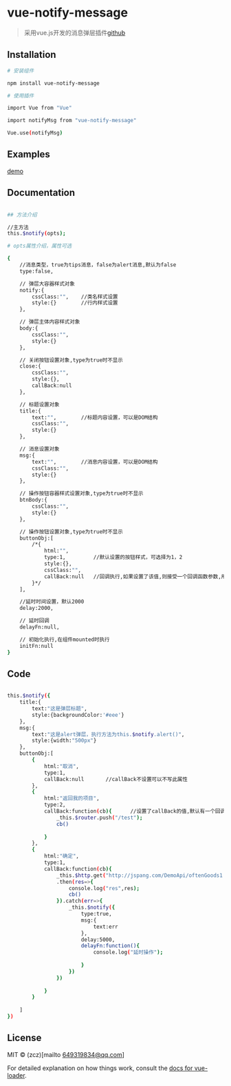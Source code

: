 # vue-notify-message

> 采用vue.js开发的消息弹层插件[github](https://github.com/z649319834/vue-nitify-message.git)

## Installation

``` bash
# 安装组件

npm install vue-notify-message

# 使用插件

import Vue from "Vue"

import notifyMsg from "vue-notify-message"

Vue.use(notifyMsg)

```

## Examples

[demo](https://z649319834.github.io/vue-notify-message/demo/index.html)

## Documentation

``` bash

## 方法介绍

//主方法
this.$notify(opts);

# opts属性介绍，属性可选

{
	//消息类型，true为tips消息，false为alert消息,默认为false
	type:false,

	// 弹层大容器样式对象
	notify:{
		cssClass:"",	//类名样式设置
		style:{}		//行内样式设置
	},

	// 弹层主体内容样式对象
	body:{
		cssClass:"",	
		style:{}
	},

	// 关闭按钮设置对象,type为true时不显示
	close:{
		cssClass:"",
		style:{},
		callBack:null
	},

	// 标题设置对象
	title:{
		text:"",		//标题内容设置，可以是DOM结构
		cssClass:"",
		style:{}
	},

	// 消息设置对象
	msg:{
		text:"",		//消息内容设置，可以是DOM结构
		cssClass:"",
		style:{}
	},

	// 操作按钮容器样式设置对象,type为true时不显示
	btnBody:{
		cssClass:"",
		style:{}
	},

	// 操作按钮设置对象,type为true时不显示
	buttonObj:[
		/*{
			html:"",
			type:1,			//默认设置的按钮样式，可选择为1，2
			style:{},
			cssClass:"",
			callBack:null	//回调执行,如果设置了该值,则接受一个回调函数参数,用于执行后关闭弹层
		}*/
	],

	//延时时间设置，默认2000
	delay:2000,

	// 延时回调
	delayFn:null,

	// 初始化执行,在组件mounted时执行
	initFn:null
}

```

## Code

```bash

this.$notify({
    title:{
        text:"这是弹层标题",
        style:{backgroundColor:'#eee'}
    },
    msg:{
        text:"这是alert弹层，执行方法为this.$notify.alert()",
        style:{width:"500px"}
    },
    buttonObj:[
        {
            html:"取消",
            type:1,
            callBack:null 		//callBack不设置可以不写此属性
        },
        {
            html:"返回我的项目",
            type:2,
            callBack:function(cb){		//设置了callBack的值,默认有一个回调函数参数需要在此函数里执行，用于关闭弹层
                _this.$router.push("/test");
                cb()
          
            }
        },
        {
            html:"确定",
            type:1,
            callBack:function(cb){
                _this.$http.get("http://jspang.com/DemoApi/oftenGoods1.php")
                .then(res=>{
                    console.log("res",res);
                    cb()
                }).catch(err=>{
                    _this.$notify({
                        type:true,
                        msg:{
                            text:err
                        },
                        delay:5000,
                        delayFn:function(){
                            console.log("延时操作");
                            
                        }
                    })
                })
                
            }
        }
    
    ]
})

```

## License

MIT © (zcz)[mailto 649319834@qq.com]

For detailed explanation on how things work, consult the [docs for vue-loader](http://vuejs.github.io/vue-loader).
